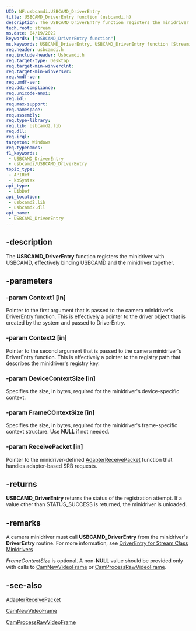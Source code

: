 ```yaml
---
UID: NF:usbcamdi.USBCAMD_DriverEntry
title: USBCAMD_DriverEntry function (usbcamdi.h)
description: The USBCAMD_DriverEntry function registers the minidriver with USBCAMD, effectively binding USBCAMD and the minidriver together.
tech.root: stream
ms.date: 04/19/2022
keywords: ["USBCAMD_DriverEntry function"]
ms.keywords: USBCAMD_DriverEntry, USBCAMD_DriverEntry function [Streaming Media Devices], stream.usbcamd_driverentry, usbcamdi/USBCAMD_DriverEntry, usbcmdpr_3aeb66f4-1729-400c-af6d-6e1290c9fe3b.xml
req.header: usbcamdi.h
req.include-header: Usbcamdi.h
req.target-type: Desktop
req.target-min-winverclnt: 
req.target-min-winversvr: 
req.kmdf-ver: 
req.umdf-ver: 
req.ddi-compliance: 
req.unicode-ansi: 
req.idl: 
req.max-support: 
req.namespace: 
req.assembly: 
req.type-library: 
req.lib: Usbcamd2.lib
req.dll: 
req.irql: 
targetos: Windows
req.typenames: 
f1_keywords:
 - USBCAMD_DriverEntry
 - usbcamdi/USBCAMD_DriverEntry
topic_type:
 - APIRef
 - kbSyntax
api_type:
 - LibDef
api_location:
 - usbcamd2.lib
 - usbcamd2.dll
api_name:
 - USBCAMD_DriverEntry
---
```


## -description

The **USBCAMD_DriverEntry** function registers the minidriver with USBCAMD, effectively binding USBCAMD and the minidriver together.

## -parameters

### -param Context1 [in]

Pointer to the first argument that is passed to the camera minidriver's DriverEntry function. This is effectively a pointer to the driver object that is created by the system and passed to DriverEntry.

### -param Context2 [in]

Pointer to the second argument that is passed to the camera minidriver's DriverEntry function. This is effectively a pointer to the registry path that describes the minidriver's registry key.

### -param DeviceContextSize [in]

Specifies the size, in bytes, required for the minidriver's device-specific context.

### -param FrameCOntextSize [in]

Specifies the size, in bytes, required for the minidriver's frame-specific context structure. Use **NULL** if not needed.

### -param ReceivePacket [in]

Pointer to the minidriver-defined [AdapterReceivePacket](./nc-usbcamdi-padapter_receive_packet_routine.md) function that handles adapter-based SRB requests.

## -returns

**USBCAMD_DriverEntry** returns the status of the registration attempt. If a value other than STATUS_SUCCESS is returned, the minidriver is unloaded.

## -remarks

A camera minidriver must call **USBCAMD_DriverEntry** from the minidriver's **DriverEntry** routine. For more information, see [DriverEntry for Stream Class Minidrivers](/previous-versions/ff558717(v=vs.85))

*FrameContextSize* is optional. A non-**NULL** value should be provided only with calls to [CamNewVideoFrame](./nc-usbcamdi-pcam_new_frame_routine.md) or [CamProcessRawVideoFrame](./nc-usbcamdi-pcam_process_raw_frame_routine.md).

## -see-also

[AdapterReceivePacket](./nc-usbcamdi-padapter_receive_packet_routine.md)

[CamNewVideoFrame](./nc-usbcamdi-pcam_new_frame_routine.md)

[CamProcessRawVideoFrame](./nc-usbcamdi-pcam_process_raw_frame_routine.md)